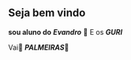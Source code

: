 ## **Seja bem vindo**
**sou aluno do** **_Evandro_** 💙
E os _**GURI**_

Vai💚 _**PALMEIRAS**_💚
<!--
**iRick10fps/iRick10fps** is a ✨ _special_ ✨ repository because its `README.md` (this file) appears on your GitHub profile.

Here are some ideas to get you started:

- 🔭 I’m currently working on ...
- 🌱 I’m currently learning ...
- 👯 I’m looking to collaborate on ...
- 🤔 I’m looking for help with ...
- 💬 Ask me about ...
- 📫 How to reach me: ...
- 😄 Pronouns: ...
- ⚡ Fun fact: ...
-->
